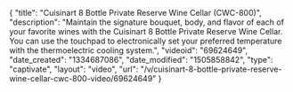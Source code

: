 {
    "title": "Cuisinart 8 Bottle Private Reserve Wine Cellar (CWC-800)",
    "description": "Maintain the signature bouquet, body, and flavor of each of your favorite wines with the Cuisinart 8 Bottle Private Reserve Wine Cellar. You can use the touchpad to electronically set your preferred temperature with the thermoelectric cooling system.",
    "videoid": "69624649",
    "date_created": "1334687086",
    "date_modified": "1505858842",
    "type": "captivate",
    "layout": "video",
    "url": "\/v\/cuisinart-8-bottle-private-reserve-wine-cellar-cwc-800-video\/69624649"
}